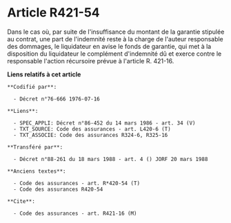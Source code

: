 # Article R421-54

Dans le cas où, par suite de l'insuffisance du montant de la garantie stipulée au contrat, une part de l'indemnité reste à la
charge de l'auteur responsable des dommages, le liquidateur en avise le fonds de garantie, qui met à la disposition du
liquidateur le complément d'indemnité dû et exerce contre le responsable l'action récursoire prévue à l'article R. 421-16.

**Liens relatifs à cet article**

	**Codifié par**:

	  - Décret n°76-666 1976-07-16

	**Liens**:

	  - SPEC_APPLI: Décret n°86-452 du 14 mars 1986 - art. 34 (V)
	  - TXT_SOURCE: Code des assurances - art. L420-6 (T)
	  - TXT_ASSOCIE: Code des assurances R324-6, R325-16

	**Transféré par**:

	  - Décret n°88-261 du 18 mars 1988 - art. 4 () JORF 20 mars 1988

	**Anciens textes**:

	  - Code des assurances - art. R*420-54 (T)
	  - Code des assurances R420-54

	**Cite**:

	  - Code des assurances - art. R421-16 (M)
